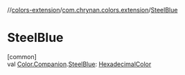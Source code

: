 //[colors-extension](../../index.md)/[com.chrynan.colors.extension](index.md)/[SteelBlue](-steel-blue.md)

# SteelBlue

[common]\
val [Color.Companion](../../../colors-core/colors-core/com.chrynan.colors/-color/-companion/index.md).[SteelBlue](-steel-blue.md): [HexadecimalColor](../../../colors-core/colors-core/com.chrynan.colors/-hexadecimal-color/index.md)
